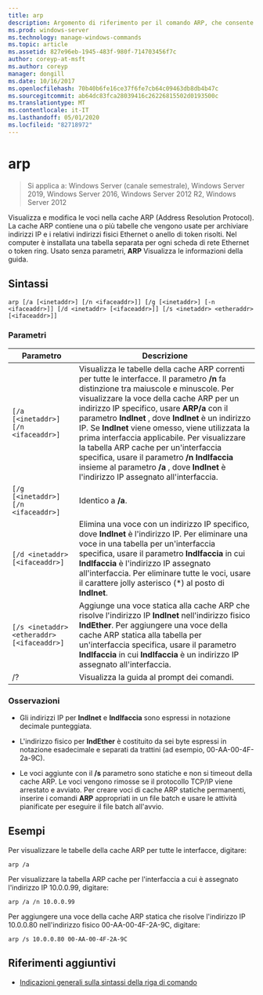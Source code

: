 ```yaml
---
title: arp
description: Argomento di riferimento per il comando ARP, che consente di visualizzare e modificare le voci nella cache ARP (Address Resolution Protocol) utilizzata per archiviare gli indirizzi IP e i relativi indirizzi fisici risolti.
ms.prod: windows-server
ms.technology: manage-windows-commands
ms.topic: article
ms.assetid: 827e96eb-1945-483f-980f-714703456f7c
author: coreyp-at-msft
ms.author: coreyp
manager: dongill
ms.date: 10/16/2017
ms.openlocfilehash: 70b40b6fe16ce37f6fe7cb64c09463db8db4b47c
ms.sourcegitcommit: ab64dc83fca28039416c26226815502d0193500c
ms.translationtype: MT
ms.contentlocale: it-IT
ms.lasthandoff: 05/01/2020
ms.locfileid: "82718972"
---
```

# <a name="arp"></a>arp

> Si applica a: Windows Server (canale semestrale), Windows Server 2019, Windows Server 2016, Windows Server 2012 R2, Windows Server 2012

Visualizza e modifica le voci nella cache ARP (Address Resolution Protocol). La cache ARP contiene una o più tabelle che vengono usate per archiviare indirizzi IP e i relativi indirizzi fisici Ethernet o anello di token risolti. Nel computer è installata una tabella separata per ogni scheda di rete Ethernet o token ring. Usato senza parametri, **ARP** Visualizza le informazioni della guida.

## <a name="syntax"></a>Sintassi

```
arp [/a [<inetaddr>] [/n <ifaceaddr>]] [/g [<inetaddr>] [-n <ifaceaddr>]] [/d <inetaddr> [<ifaceaddr>]] [/s <inetaddr> <etheraddr> [<ifaceaddr>]]
```

### <a name="parameters"></a>Parametri

| Parametro | Descrizione |
| --------- | ----------- |
| `[/a [<inetaddr>] [/n <ifaceaddr>]` | Visualizza le tabelle della cache ARP correnti per tutte le interfacce. Il parametro **/n** fa distinzione tra maiuscole e minuscole. Per visualizzare la voce della cache ARP per un indirizzo IP specifico, usare **ARP/a** con il parametro **IndInet** , dove **IndInet** è un indirizzo IP. Se **IndInet** viene omesso, viene utilizzata la prima interfaccia applicabile. Per visualizzare la tabella ARP cache per un'interfaccia specifica, usare il parametro **/n IndIfaccia** insieme al parametro **/a** , dove **IndInet** è l'indirizzo IP assegnato all'interfaccia. |
| `[/g [<inetaddr>] [/n <ifaceaddr>]` | Identico a **/a**. |
| `[/d <inetaddr> [<ifaceaddr>]` | Elimina una voce con un indirizzo IP specifico, dove **IndInet** è l'indirizzo IP. Per eliminare una voce in una tabella per un'interfaccia specifica, usare il parametro **IndIfaccia** in cui **IndIfaccia** è l'indirizzo IP assegnato all'interfaccia. Per eliminare tutte le voci, usare il carattere jolly asterisco (*) al posto di **IndInet**. |
| `[/s <inetaddr> <etheraddr> [<ifaceaddr>]` | Aggiunge una voce statica alla cache ARP che risolve l'indirizzo IP **IndInet** nell'indirizzo fisico **IndEther**. Per aggiungere una voce della cache ARP statica alla tabella per un'interfaccia specifica, usare il parametro **IndIfaccia** in cui **IndIfaccia** è un indirizzo IP assegnato all'interfaccia. |
| /? | Visualizza la guida al prompt dei comandi. |

### <a name="remarks"></a>Osservazioni

- Gli indirizzi IP per **IndInet** e **IndIfaccia** sono espressi in notazione decimale punteggiata.

- L'indirizzo fisico per **IndEther** è costituito da sei byte espressi in notazione esadecimale e separati da trattini (ad esempio, 00-AA-00-4F-2a-9C).

- Le voci aggiunte con il **/s** parametro sono statiche e non si timeout della cache ARP. Le voci vengono rimosse se il protocollo TCP/IP viene arrestato e avviato. Per creare voci di cache ARP statiche permanenti, inserire i comandi **ARP** appropriati in un file batch e usare le attività pianificate per eseguire il file batch all'avvio.

## <a name="examples"></a>Esempi

Per visualizzare le tabelle della cache ARP per tutte le interfacce, digitare:

```
arp /a
```

Per visualizzare la tabella ARP cache per l'interfaccia a cui è assegnato l'indirizzo IP 10.0.0.99, digitare:

```
arp /a /n 10.0.0.99
```

Per aggiungere una voce della cache ARP statica che risolve l'indirizzo IP 10.0.0.80 nell'indirizzo fisico 00-AA-00-4F-2A-9C, digitare:

```
arp /s 10.0.0.80 00-AA-00-4F-2A-9C
```

## <a name="additional-references"></a>Riferimenti aggiuntivi

- [Indicazioni generali sulla sintassi della riga di comando](command-line-syntax-key.md)
